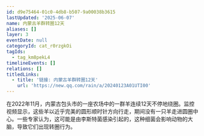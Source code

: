 ```yaml
---
id: d9e75464-01c0-4db8-b507-9a00038b3615
lastUpdated: '2025-06-07'
name: 内蒙古羊群转圈12天
aliases: []
layer: 3
eventDate: null
categoryId: cat_r0rzgkOi
tagIds:
  - tag_km8pekL4
timelineEvents: []
relations: []
titledLinks:
  - title: '链接: 内蒙古羊群转圈12天'
    url: 'https://new.qq.com/rain/a/20240123A01UTI00'
---
```

在2022年11月，内蒙古包头市的一座农场中的一群羊连续12天不停地绕圈。监控视频显示，这些羊以近乎完美的圆形顺时针方向行走，期间没有一只羊走进圆圈中心。一些专家认为，这可能是由李斯特菌感染引起的，这种细菌会影响动物的大脑，导致它们出现转圈行为。
